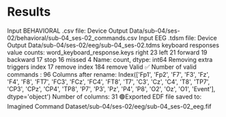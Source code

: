 # Results

Input BEHAVIORAL .csv file: Device Output Data/sub-04/ses-02/behavioral/sub-04_ses-02_commands.csv
Input EEG .tdsm file: Device Output Data/sub-04/ses-02/eeg/sub-04_ses-02.tdms
keyboard responses value counts:
 word_keyboard_response.keys
right       23
left        21
forward     19
backward    17
stop        16
missed       4
Name: count, dtype: int64
Removing extra triggers
index 17 remove
index 184 remove
Valid ✅
Number of valid commands : 96
Columns after rename:
 Index(['Fp1', 'Fp2', 'F7', 'F3', 'Fz', 'F4', 'F8', 'FT7', 'FC3', 'FCz', 'FC4',
       'FT8', 'T7', 'C3', 'Cz', 'C4', 'T8', 'TP7', 'CP3', 'CPz', 'CP4', 'TP8',
       'P7', 'P3', 'Pz', 'P4', 'P8', 'O2', 'Oz', 'O1', 'Event'],
      dtype='object')
Number of columns: 31
🟢Exported EDF file saved to: Imagined Command Dataset/sub-04/ses-02/eeg/sub-04_ses-02_eeg.fif
